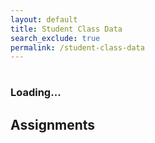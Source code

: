 ```yaml
---
layout: default
title: Student Class Data
search_exclude: true
permalink: /student-class-data
---
```

<body class="light">
<div class="class-period">
    <h1 id="class_name"></h1>
    <h3 id="class_leaders">Loading...</h3>
    <h2>Assignments</h2>
    <div id="assignment_container" class="container">
        <!-- Assignment cards will be dynamically added here -->
    </div>
</div>

<script>
    function themeChange() {
            const DarkMode = JSON.parse(localStorage.getItem('DarkMode')) || false;
            const newDarkMode = !DarkMode;
            if (DarkMode) {
                document.body.classList.add('dark');
                document.body.classList.remove('light');
            } else {
                document.body.classList.add('light');
                document.body.classList.remove('dark');
            }
            localStorage.setItem('DarkMode', JSON.stringify(newDarkMode));
    }
    const local = 'http://localhost:8911';
    const deployed = 'https://jcc.stu.nighthawkcodingsociety.com';

    // this is method to extract the query parameter from URL
    function getParameterByName(name, url) {
        if (!url) url = window.location.href;
        name = name.replace(/[\[\]]/g, '\\$&');
        var regex = new RegExp('[?&]' + name + '(=([^&#]*)|&|#|$)'),
            results = regex.exec(url);
        if (!results) return null;
        if (!results[2]) return '';
        return decodeURIComponent(results[2].replace(/\+/g, ' '));
    }

    function fetchClassData() {
        // starting by extracting the assignment ID from query parameter
        var classId = getParameterByName('id');
        if (classId) {
            // Fetch assignment data using the assignment ID
            fetch(`${deployed}/api/class_period/${classId}`)
                .then(response => {
                    if (!response.ok) {
                        throw new Error('Network response was not ok');
                    }
                    return response.json();
                })
                .then(data => {
                    // Handle fetched assignment data here
                    console.log('Fetched assignment data:', data);
                    document.getElementById('class_name').innerHTML = data.name;
                    document.getElementById('class_leaders').innerHTML = 'Leaders: ';
                    for (var i = 0; i < data.leaders.length; i++) {
                        document.getElementById('class_leaders').innerHTML += data.leaders[i].name;
                        if (i < (data.leaders.length - 1)) {
                            document.getElementById('class_leaders').innerHTML += ", ";
                        }
                    }
                    populateAssignmentContainer(data);
                })
                .catch(error => console.error('Error fetching class data:', error));
        }
    }

    function populateAssignmentContainer(studentData) {
        const container = document.getElementById('assignment_container');
        container.innerHTML = ''; // clear previous content
        for (var assignment of studentData.assignments) {
            var card = document.createElement('div');
            card.classList.add('card');

            var assignmentName = document.createElement('div');
            assignmentName.classList.add('main-name');
            assignmentName.textContent = assignment.name;
            
            // adding a click event listener to the assignmentName div
            assignmentName.setAttribute("onclick", "assignmentRedirect(" + String(assignment.id) + ")");

            // var className = document.createElement('div');
            // className.classList.add('second-name');
            // className.textContent = classPeriodName;

            var dueDate = document.createElement('div');
            dueDate.classList.add('third-name');
            dueDate.textContent = `Due: ${new Date(assignment.dateDue).toLocaleDateString()}`;

            card.appendChild(assignmentName);
            // card.appendChild(className);
            card.appendChild(dueDate);

            container.appendChild(card);
        }
    }

    function assignmentRedirect(id) {
        window.location.href = '{{site.baseurl}}/assignment-data?id=' + id;
    }

    window.onload = fetchClassData;
</script>